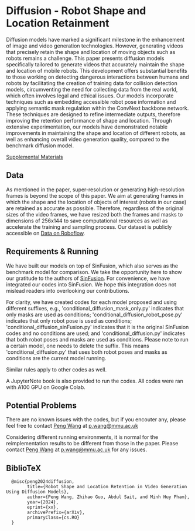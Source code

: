 
# Diffusion - Robot Shape and Location Retainment

Diffusion models have marked a significant milestone in the enhancement of image and video generation technologies. However, generating videos that precisely retain the shape and location of moving objects such as robots remains a challenge. This paper presents diffusion models specifically tailored to generate videos that accurately maintain the shape and location of mobile robots. This development offers substantial benefits to those working on detecting dangerous interactions between humans and robots by facilitating the creation of training data for collision detection models, circumventing the need for collecting data from the real world, which often involves legal and ethical issues. Our models incorporate techniques such as embedding accessible robot pose information and applying semantic mask regulation within the ConvNext backbone network. These techniques are designed to refine intermediate outputs, therefore improving the retention performance of shape and location. Through extensive experimentation, our models have demonstrated notable improvements in maintaining the shape and location of different robots, as well as enhancing overall video generation quality, compared to the benchmark diffusion model.


[Supplemental Materials](https://stummuac-my.sharepoint.com/personal/55141653_ad_mmu_ac_uk/_layouts/15/onedrive.aspx?id=%2Fpersonal%2F55141653%5Fad%5Fmmu%5Fac%5Fuk%2FDocuments%2FFaculty%2Ddoc%2FResearch%2FPeng%2DWang%2FIROS%5F2024%2FSupplemental%20materials%20to%20%20Robot%20Shape%20and%20Location%20Retention%20in%20Video%20Generation%20Using%20Diffusion%20Models%2Epdf&parent=%2Fpersonal%2F55141653%5Fad%5Fmmu%5Fac%5Fuk%2FDocuments%2FFaculty%2Ddoc%2FResearch%2FPeng%2DWang%2FIROS%5F2024&ga=1)


## Data


As mentioned in the paper, super-resolution or generating high-resolution frames is beyond the scope of this paper. We aim at generating frames in which the shape and the location of objects of interest (robots in our case) are retained as accurate as possible. Therefore, regardless of the original sizes of the video frames, we have resized both the frames and masks to dimensions of 256x144 to save computational resources as well as accelerate the training and sampling process. Our dataset is publicly accessible on [Data on Roboflow](https://app.roboflow.com/turtlebot-h8awt).


## Requirements & Running


We have built our models on top of SinFusion, which also serves as the benchmark model for comparison. We take the opportunity here to show our gratitude to the authors of [SinFusion](https://github.com/yanivnik/sinfusion-code). For convenience, we have integrated our codes into SinFusion. We hope this integration does not mislead readers into overlooking our contributions.

For clarity, we have created codes for each model proposed and using different suffixes, e.g., 'conditional_diffusion_mask_only.py' indicates that only masks are used as conditions; 'conditional_diffusion_robot_pose.py' indicates that only robot pose is used as conditions; 'conditional_diffusion_sinFusion.py' indicates that it is the original SinFusion codes and no conditions are used;  and 'conditional_diffusion.py' indicates that both robot poses and masks are used as conditions. Please note to run a certain model, one needs to delete the suffix. This means 'conditional_diffusion.py' that uses both robot poses and masks as conditions are the current model running.

Similar rules apply to other codes as well.

A JupyterNote book is also provided to run the codes. All codes were ran with A100 GPU on Google Colab.


## Potential Problems
There are no known issues with the codes, but if you encouter any, please feel free to contact [Peng Wang](https://www.mmu.ac.uk/staff/profile/dr-peng-wang) at p.wang@mmu.ac.uk

Considering different running environments, it is normal for the reimplementation results to be different from those in the paper. Please contact  [Peng Wang](https://www.mmu.ac.uk/staff/profile/dr-peng-wang) at p.wang@mmu.ac.uk for any issues.

## BiblioTeX

```
  @misc{peng2024diffusion,
        title={Robot Shape and Location Retention in Video Generation Using Diffusion Models}, 
        author={Peng Wang, Zhihao Guo, Abdul Sait, and Minh Huy Pham},
        year={2024},
        eprint={xx},
        archivePrefix={arXiv},
        primaryClass={cs.RO}
  }
```
